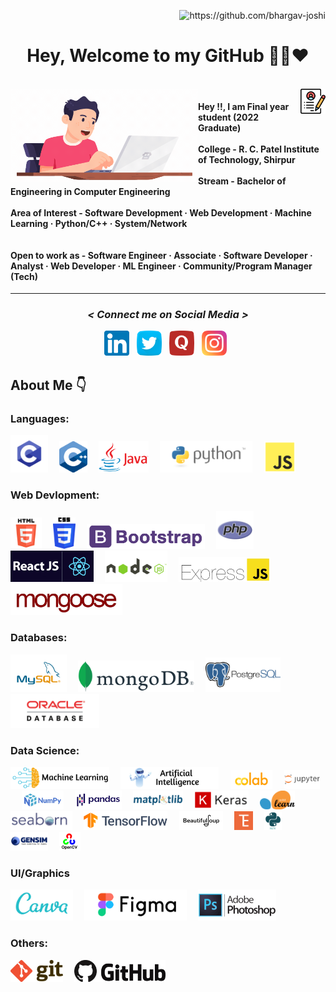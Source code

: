 <p align="right"> <img src="https://komarev.com/ghpvc/?username=bhargav-joshi" alt="https://github.com/bhargav-joshi"> </p>

<h1 align="center">Hey, Welcome to my GitHub 👨‍💻❤️ <br></h1>
<br>

<img src="https://github.com/bhargav-joshi/bhargav-joshi/blob/master/Assets/resume.png" width="40px" align="right">

<img src="https://github.com/bhargav-joshi/bhargav-joshi/blob/master/Assets/programmer-crop.gif" width="300px" align="left">
<h4 align="left">Hey !!, I am Final year student (2022 Graduate) <br><br>
 College - R. C. Patel Institute of Technology, Shirpur <br><br>
 Stream - Bachelor of Engineering in Computer Engineering<br><br>
 Area of Interest - Software Development · Web Development · Machine Learning · Python/C++ · System/Network<br><br><br>
 Open to work as - Software Engineer · Associate · Software Developer · Analyst  · Web Developer · ML Engineer · Community/Program Manager (Tech)
</h4>
<hr/>
<h3 align="center"><i><b> < Connect me on Social Media > </b></i></h3>

<p align="center">
<a href="https://www.linkedin.com/in/gaurav-pawar22/"><img height="40" src="https://github.com/bhargav-joshi/bhargav-joshi/blob/master/Assets/linkedin.png"></a>&nbsp;&nbsp;
<a href="https://twitter.com/ImGauravsp"><img height="40" src="https://github.com/bhargav-joshi/bhargav-joshi/blob/master/Assets/twitter.png"></a>&nbsp;&nbsp;
<a href="https://www.quora.com/profile/Gaurav-Pawar-480"><img height="40" src="https://github.com/bhargav-joshi/bhargav-joshi/blob/master/Assets/iconfinder_Quora_2613304.png"></a>&nbsp;&nbsp;
<a href="https://www.instagram.com/gaurav.2206/"><img height="40" src="https://github.com/bhargav-joshi/bhargav-joshi/blob/master/Assets/instagram.png"></a>&nbsp;&nbsp;


</p>  

## About Me 👇

### Languages:
 <code><img height="60" src="https://github.com/bhargav-joshi/bhargav-joshi/blob/master/Assets/lang/logo-c-1.png"></a>&nbsp;&nbsp;</code>
 <code><img height="50" src="https://github.com/bhargav-joshi/bhargav-joshi/blob/master/Assets/lang/C%2B%2B.png"></a>&nbsp;&nbsp;</code>
 <code><img height="50" src="https://github.com/bhargav-joshi/bhargav-joshi/blob/master/Assets/lang/Java-Logo.png"></a>&nbsp;&nbsp;</code>
 <code><img height="50" src="https://github.com/bhargav-joshi/bhargav-joshi/blob/master/Assets/lang/python.png"></a>&nbsp;&nbsp;</code>
 <code><img height="50" src="https://github.com/bhargav-joshi/bhargav-joshi/blob/master/Assets/lang/js.png"></a>&nbsp;&nbsp;</code>
 
### Web Devlopment:
 <code><img height="50" src="https://github.com/bhargav-joshi/bhargav-joshi/blob/master/Assets/lang/html.png"></a>&nbsp;&nbsp;</code>
 <code><img height="50" src="https://github.com/bhargav-joshi/bhargav-joshi/blob/master/Assets/lang/css3.png"></a>&nbsp;&nbsp;</code>
 <code><img height="40" src="https://github.com/bhargav-joshi/bhargav-joshi/blob/master/Assets/lang/bootstrap.png"></a>&nbsp;&nbsp;</code>
 <code><img height="60" src="https://github.com/bhargav-joshi/bhargav-joshi/blob/master/Assets/lang/php.png"></a>&nbsp;&nbsp;</code>
 <code><img height="50" src="https://github.com/bhargav-joshi/bhargav-joshi/blob/master/Assets/lang/reactjs.png"></a>&nbsp;&nbsp;</code>
 <code><img height="50" src="https://github.com/bhargav-joshi/bhargav-joshi/blob/master/Assets/lang/nodejs-logo.png"></a>&nbsp;&nbsp;</code>
 <code><img height="40" src="https://github.com/bhargav-joshi/bhargav-joshi/blob/master/Assets/lang/ExpressJS.png"></a>&nbsp;&nbsp;</code>
 <code><img height="50" src="https://github.com/bhargav-joshi/bhargav-joshi/blob/master/Assets/lang/mongoose.jpg"></a>&nbsp;&nbsp;</code>
 
### Databases:
<code><img height="60" src="https://github.com/bhargav-joshi/bhargav-joshi/blob/master/Assets/lang/MySQL.png"></a>&nbsp;&nbsp;</code>
<code><img height="50" src="https://github.com/bhargav-joshi/bhargav-joshi/blob/master/Assets/lang/MongoDB.png"></a>&nbsp;&nbsp;</code>
<code><img height="55" src="https://github.com/bhargav-joshi/bhargav-joshi/blob/master/Assets/lang/postgresql.png"></a>&nbsp;&nbsp;</code>
<code><img height="55" src="https://github.com/bhargav-joshi/bhargav-joshi/blob/master/Assets/lang/oracle-db.jpg"></a>&nbsp;&nbsp;</code>
 
### Data Science:
<code><img height="35" src="https://github.com/bhargav-joshi/bhargav-joshi/blob/master/Assets/Data%20Science/machine%20learning.png"></a>&nbsp;&nbsp;</code>
<code><img height="35" src="https://github.com/bhargav-joshi/bhargav-joshi/blob/master/Assets/Data%20Science/ai.png"></a>&nbsp;&nbsp;</code>
 <code><img height="30" src="https://github.com/bhargav-joshi/bhargav-joshi/blob/master/Assets/Data%20Science/colab.png"></a>&nbsp;&nbsp;</code>
 <code><img height="30" src="https://github.com/bhargav-joshi/bhargav-joshi/blob/master/Assets/Data%20Science/jupyter.png"></a>&nbsp;&nbsp;</code>
 <code><img height="30" src="https://github.com/bhargav-joshi/bhargav-joshi/blob/master/Assets/Data%20Science/NumPy.png"></a>&nbsp;&nbsp;</code>
 <code><img height="30" src="https://github.com/bhargav-joshi/bhargav-joshi/blob/master/Assets/Data%20Science/pandas.png"></a>&nbsp;&nbsp;</code>
 <code><img height="30" src="https://github.com/bhargav-joshi/bhargav-joshi/blob/master/Assets/Data%20Science/matplotlib.png"></a>&nbsp;&nbsp;</code>
 <code><img height="30" src="https://github.com/bhargav-joshi/bhargav-joshi/blob/master/Assets/Data%20Science/keras.png"></a>&nbsp;&nbsp;</code>
 <code><img height="30" src="https://github.com/bhargav-joshi/bhargav-joshi/blob/master/Assets/Data%20Science/Scikit.png"></a>&nbsp;&nbsp;</code>
 <code><img height="30" src="https://github.com/bhargav-joshi/bhargav-joshi/blob/master/Assets/Data%20Science/seaborn.png"></a>&nbsp;&nbsp;</code>
 <code><img height="30" src="https://github.com/bhargav-joshi/bhargav-joshi/blob/master/Assets/Data%20Science/tf.png"></a>&nbsp;&nbsp;</code>
 <code><img height="30" src="https://github.com/bhargav-joshi/bhargav-joshi/blob/master/Assets/Data%20Science/bs4.png"></a>&nbsp;&nbsp;</code>
 <code><img height="30" src="https://github.com/bhargav-joshi/bhargav-joshi/blob/master/Assets/Data%20Science/tflearn.png"></a>&nbsp;&nbsp;</code>
 <code><img height="30" src="https://github.com/bhargav-joshi/bhargav-joshi/blob/master/Assets/Data%20Science/nltk.png"></a>&nbsp;&nbsp;</code>
 <code><img height="30" src="https://github.com/bhargav-joshi/bhargav-joshi/blob/master/Assets/Data%20Science/gensim.png"></a>&nbsp;&nbsp;</code>
 <code><img height="30" src="https://github.com/bhargav-joshi/bhargav-joshi/blob/master/Assets/Data%20Science/opencv.png"></a>&nbsp;&nbsp;</code>
 

### UI/Graphics
<code><img height="50" src="https://github.com/bhargav-joshi/bhargav-joshi/blob/master/Assets/UI-tools/canva.png"></a>&nbsp;&nbsp;</code>
<code><img height="50" src="https://github.com/bhargav-joshi/bhargav-joshi/blob/master/Assets/UI-tools/figma.png"></a>&nbsp;&nbsp;</code>
<code><img height="50" src="https://github.com/bhargav-joshi/bhargav-joshi/blob/master/Assets/UI-tools/photoshop.png"></a>&nbsp;&nbsp;</code>
 
### Others:
<code><img height="35" src="https://github.com/bhargav-joshi/bhargav-joshi/blob/master/Assets/lang/git.png"></a>&nbsp;&nbsp;</code>
<code><img height="35" src="https://github.com/bhargav-joshi/bhargav-joshi/blob/master/Assets/lang/github.png"></a>&nbsp;&nbsp;</code>

